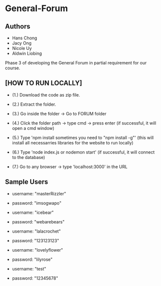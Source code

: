 # General-Forum
## Authors
- Hans Chong
- Jacy Ong
- Nicole Uy
- Aldwin Liobing

Phase 3 of developing the General Forum in partial requirement for our course.

**[HOW TO RUN LOCALLY]**
-
- (1.) Download the code as zip file.

- (2.) Extract the folder.

- (3.) Go inside the folder -> Go to FORUM folder

- (4.) Click the folder path -> type cmd -> press enter (if successful, it will open a cmd window)

- (5.) Type 'npm install sometimes you need to "npm install -g"' (this will install all necessarries libraries for the website to run locally) 

- (6.) Type 'node index.js or nodemon start' (if successful, it will connect to the database)

- (7.) Go to any browser -> type 'localhost:3000' in the URL


## Sample Users ##

- username: "masterRizzler"
- password: "imsogwapo"


- username: "icebear"
- password: "webarebears"


- username: "lalacrochet"
- password: "123123123"


- username: "lovelyflower"
- password: "lilyrose"


- username: "test"
- password: "12345678"
